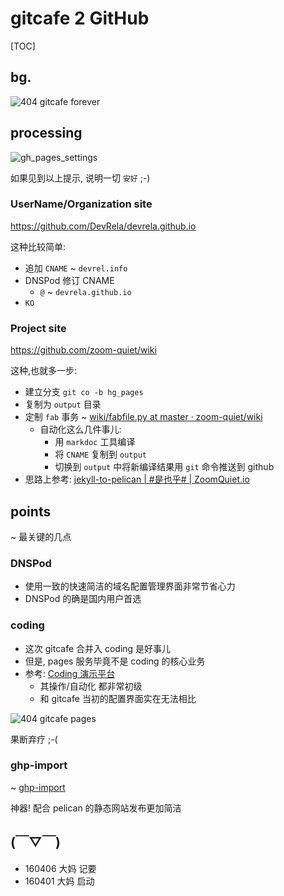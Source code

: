 # gitcafe 2 GitHub

[TOC]

## bg.
![404 gitcafe forever](http://zoomq.qiniudn.com/ZQCollection/snap/404-500/404_gitcafe_160401.png?imageView2/2/w/420)


## processing

![gh_pages_settings](http://zoomq.qiniudn.com/ZQCollection/snap/pages/gh_pages_settings.png?imageView2/2/w/420)

如果见到以上提示, 说明一切 `安好` ;-)

### UserName/Organization site

https://github.com/DevRela/devrela.github.io

这种比较简单:

- 追加 `CNAME` ~ `devrel.info`
- DNSPod 修订 CNAME
    + `@` ~ `devrela.github.io`
- `KO`

### Project site

https://github.com/zoom-quiet/wiki

这种,也就多一步:

- 建立分支 `git co -b hg_pages`
- 复制为 `output` 目录
- 定制 `fab` 事务 ~ [wiki/fabfile.py at master · zoom-quiet/wiki](https://github.com/zoom-quiet/wiki/blob/master/fabfile.py#L44)
    + 自动化这么几件事儿:
        * 用 `markdoc` 工具编译
        * 将 `CNAME` 复制到 `output`
        * 切换到 `output` 中将新编译结果用 `git` 命令推送到 github
- 思路上参考: [jekyll-to-pelican | #是也乎# | ZoomQuiet.io](http://blog.zoomquiet.io/jekyll-to-pelican.html)


## points
~ 最关键的几点

### DNSPod

- 使用一致的快速简洁的域名配置管理界面非常节省心力
- DNSPod 的确是国内用户首选

### coding

- 这次 gitcafe 合并入 coding 是好事儿
- 但是, pages 服务毕竟不是 coding 的核心业务
- 参考: [Coding 演示平台](http://docs.coding.io/)
    + 其操作/自动化 都非常初级
    + 和 gitcafe 当初的配置界面实在无法相比

![404 gitcafe pages](http://zoomq.qiniudn.com/ZQCollection/snap/404-500/404_gitcafe_pages.png?imageView2/2/w/420)

果断弃疗 ;-( 

### ghp-import
~ [ghp-import](https://github.com/davisp/ghp-import)

神器! 配合 pelican 的静态网站发布更加简洁


## (￣▽￣)

- 160406 大妈 记要
- 160401 大妈 启动

